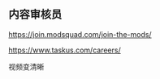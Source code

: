 ## 内容审核员
https://join.modsquad.com/join-the-mods/
<!-- https://join.modsquad.com/careers/ -->
https://www.taskus.com/careers/

视频变清晰